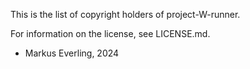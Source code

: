 This is the list of copyright holders of project-W-runner.

For information on the license, see LICENSE.md.


* Markus Everling, 2024
